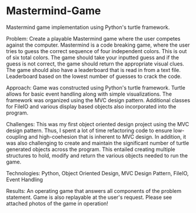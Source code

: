 # Mastermind-Game
Mastermind game implementation using Python's turtle framework.

Problem:
Create a playable Mastermind game where the user competes against the computer. Mastermind is a code breaking game, where the user tries to guess the correct sequence of four independent colors. This is out of six total colors. The game should take your inputted guess and if the guess is not correct, the game should return the appropriate visual clues. The game should also have a leaderboard that is read in from a text file. Leaderboard based on the lowest number of guesses to crack the code.

Approach:
Game was constructed using Python's turtle framework. Turtle allows for basic event handling along with simple visualizations. The framework was organized using the MVC design pattern. Additional classes for FileIO and various display based objects also incorporated into the program.

Challenges:
This was my first object oriented design project using the MVC design pattern. Thus, I spent a lot of time refactoring code to ensure low-coupling and high-coehesion that is inherent to MVC design. In addition, it was also challenging to create and maintain the significant number of turtle generated objects across the program. This entailed creating multiple structures to hold, modify and return the various objects needed to run the game.

Technologies:
Python, Object Oriented Design, MVC Design Pattern, FileIO, Event Handling

Results:
An operating game that answers all components of the problem statement. Game is also replayable at the user's request. Please see attached photos of the game in operation!

